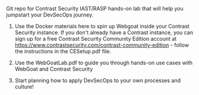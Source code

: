 
Git repo for Contrast Security IAST/RASP hands-on lab that will help you jumpstart your DevSecOps journey.

1. Use the Docker materials here to spin up Webgoat inside your Contrast Security instance. If you don't already have a Contrast instance, you can sign up for a free Contrast Security Community Edition account at https://www.contrastsecurity.com/contrast-community-edition - follow the instructions in the CESetup.pdf file.

2. Use the WebGoatLab.pdf to guide you through hands-on use cases with WebGoat and Contrast Security

3. Start planning how to apply DevSecOps to your own processes and culture!
